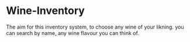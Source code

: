 # Wine-Inventory 
The aim for this inventory system, to choose any wine of your likning.
you can search by name, any wine flavour you can think of.

